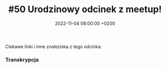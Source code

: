 ﻿---
layout: post
title: '#50 Urodzinowy odcinek z meetup!'
date: 2022-11-04 08:00:00 +0200
description: 
img: "50"
tags: 
spreaker: 51857459
---




Ciekawe linki i inne znaleziska z tego odcinka:




### Transkrypcja